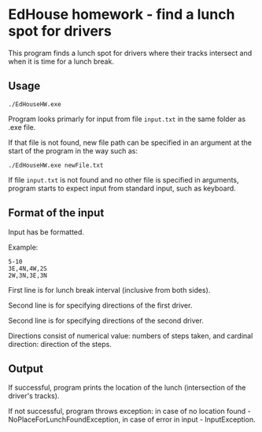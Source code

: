 # EdHouse homework - find a lunch spot for drivers

This program finds a lunch spot for drivers where their tracks intersect and when it is time for a lunch break.

## Usage
```
./EdHouseHW.exe
```
Program looks primarly for input from file `input.txt` in the same folder as .exe file.

If that file is not found, new file path can be specified in an argument at the start of the program in the way such as:


```
./EdHouseHW.exe newFile.txt

```

If file `input.txt` is not found and no other file is specified in arguments, program starts to expect input from standard input, such as keyboard.

## Format of the input

Input has be formatted.

Example:

```
5-10
3E,4N,4W,2S
2W,3N,3E,3N
```

First line is for lunch break interval (inclusive from both sides).

Second line is for specifying directions of the first driver.

Second line is for specifying directions of the second driver.

Directions consist of numerical value: numbers of steps taken, and cardinal direction: direction of the steps.

## Output

If successful, program prints the location of the lunch (intersection of the driver's tracks).

If not successful, program throws exception: in case of no location found - NoPlaceForLunchFoundException, in case of error in input - InputException.